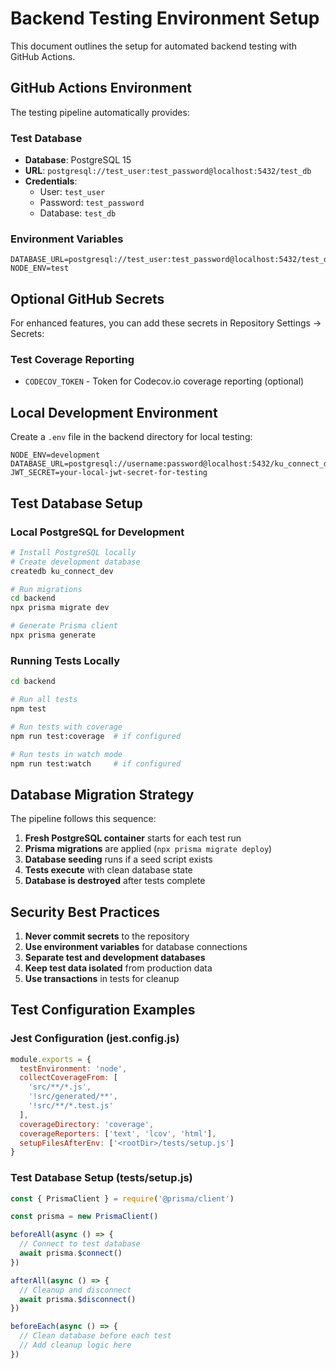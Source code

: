 # Backend Testing Environment Setup

This document outlines the setup for automated backend testing with GitHub Actions.

## GitHub Actions Environment

The testing pipeline automatically provides:

### Test Database
- **Database**: PostgreSQL 15
- **URL**: `postgresql://test_user:test_password@localhost:5432/test_db`
- **Credentials**:
  - User: `test_user`
  - Password: `test_password`
  - Database: `test_db`

### Environment Variables
```
DATABASE_URL=postgresql://test_user:test_password@localhost:5432/test_db
NODE_ENV=test
```

## Optional GitHub Secrets

For enhanced features, you can add these secrets in Repository Settings → Secrets:

### Test Coverage Reporting
- `CODECOV_TOKEN` - Token for Codecov.io coverage reporting (optional)

## Local Development Environment

Create a `.env` file in the backend directory for local testing:
```
NODE_ENV=development
DATABASE_URL=postgresql://username:password@localhost:5432/ku_connect_dev
JWT_SECRET=your-local-jwt-secret-for-testing
```

## Test Database Setup

### Local PostgreSQL for Development
```bash
# Install PostgreSQL locally
# Create development database
createdb ku_connect_dev

# Run migrations
cd backend
npx prisma migrate dev

# Generate Prisma client
npx prisma generate
```

### Running Tests Locally
```bash
cd backend

# Run all tests
npm test

# Run tests with coverage
npm run test:coverage  # if configured

# Run tests in watch mode
npm run test:watch     # if configured
```

## Database Migration Strategy

The pipeline follows this sequence:
1. **Fresh PostgreSQL container** starts for each test run
2. **Prisma migrations** are applied (`npx prisma migrate deploy`)
3. **Database seeding** runs if a seed script exists
4. **Tests execute** with clean database state
5. **Database is destroyed** after tests complete

## Security Best Practices

1. **Never commit secrets** to the repository
2. **Use environment variables** for database connections
3. **Separate test and development databases**
4. **Keep test data isolated** from production data
5. **Use transactions** in tests for cleanup

## Test Configuration Examples

### Jest Configuration (jest.config.js)
```javascript
module.exports = {
  testEnvironment: 'node',
  collectCoverageFrom: [
    'src/**/*.js',
    '!src/generated/**',
    '!src/**/*.test.js'
  ],
  coverageDirectory: 'coverage',
  coverageReporters: ['text', 'lcov', 'html'],
  setupFilesAfterEnv: ['<rootDir>/tests/setup.js']
}
```

### Test Database Setup (tests/setup.js)
```javascript
const { PrismaClient } = require('@prisma/client')

const prisma = new PrismaClient()

beforeAll(async () => {
  // Connect to test database
  await prisma.$connect()
})

afterAll(async () => {
  // Cleanup and disconnect
  await prisma.$disconnect()
})

beforeEach(async () => {
  // Clean database before each test
  // Add cleanup logic here
})
```